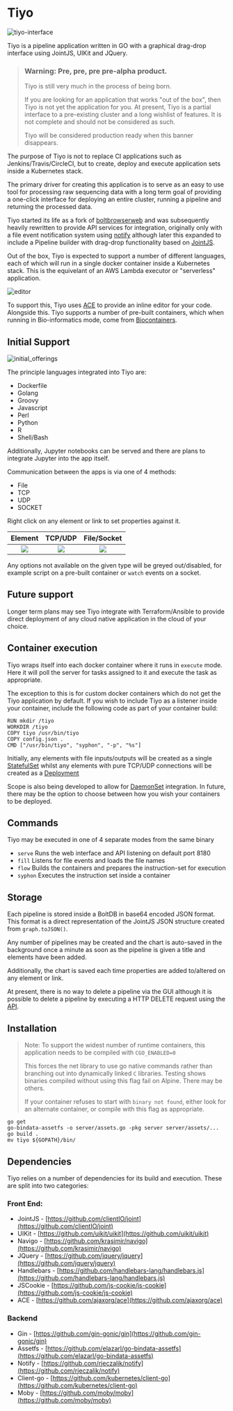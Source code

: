 # Tiyo
![tiyo-interface](docs/images/jointjs.png)

Tiyo is a pipeline application written in GO with a graphical drag-drop interface using JointJS, UIKit and JQuery.

> ### Warning: Pre, pre, pre pre-alpha product.
>
> Tiyo is still very much in the process of being born.
>
> If you are looking for an application that works "out of the box", then Tiyo is not yet the application for you.
> At present, Tiyo is a partial interface to a pre-existing cluster and a long wishlist of features.
> It is not complete and should not be considered as such.
>
> Tiyo will be considered production ready when this banner disappears.

The purpose of Tiyo is not to replace CI applications such as Jenkins/Travis/CircleCI, but to create, deploy and
execute application sets inside a Kubernetes stack.

The primary driver for creating this application is to serve as an easy to use tool for processing raw sequencing data
with a long term goal of providing a one-click interface for deploying an entire cluster, running a pipeline and
returning the processed data.

Tiyo started its life as a fork of [boltbrowserweb](https://github.com/evnix/boltdbweb/) and was subsequently heavily
rewritten to provide API services for integration, originally only with a file event notification system using
[notify](https://github.com/rjeczalik/notify) although later this expanded to include a Pipeline builder with drag-drop
functionality based on [JointJS](https://www.jointjs.com/opensource).

Out of the box, Tiyo is expected to support a number of different languages, each of which will run in a single docker
container inside a Kubernetes stack. This is the equivelant of an AWS Lambda executor or "serverless" application.

![editor](docs/images/code-editor.png)

To support this, Tiyo uses [ACE](https://ace.c9.io/) to provide an inline editor for your code. Alongside this. Tiyo
supports a number of pre-built containers, which when running in Bio-informatics mode, come from
[Biocontainers](https://biocontainers.pro/).

## Initial Support
![initial\_offerings](docs/images/initial_offerings.png)

The principle languages integrated into Tiyo are:

- Dockerfile
- Golang
- Groovy
- Javascript
- Perl
- Python
- R
- Shell/Bash

Additionally, Jupyter notebooks can be served and there are plans to integrate Jupyter into the app itself.

Communication between the apps is via one of 4 methods:

- File
- TCP
- UDP
- SOCKET

Right click on any element or link to set properties against it.

Element                                 | TCP/UDP                             | File/Socket
:--------------------------------------:|:-----------------------------------:|:------------------------------------:
![](docs/images/element-properties.png) | ![](docs/images/tcp-properties.png) | ![](docs/images/file-properties.png)

Any options not available on the given type will be greyed out/disabled, for example script on a pre-built container
or `watch` events on a socket.

## Future support

Longer term plans may see Tiyo integrate with Terraform/Ansible to provide direct deployment of any cloud native
application in the cloud of your choice.

## Container execution
Tiyo wraps itself into each docker container where it runs in `execute` mode. Here it will poll the server for tasks
assigned to it and execute the task as appropriate.

The exception to this is for custom docker containers which do not get the Tiyo application by default. If you wish to
include Tiyo as a listener inside your container, include the following code as part of your container build:

```
RUN mkdir /tiyo
WORKDIR /tiyo
COPY tiyo /usr/bin/tiyo
COPY config.json .
CMD ["/usr/bin/tiyo", "syphon", "-p", "%s"]
```

Initially, any elements with file inputs/outputs will be created as a single
[StatefulSet](https://kubernetes.io/docs/concepts/workloads/controllers/statefulset/) whilst any elements with pure
TCP/UDP connections will be created as a [Deployment](https://kubernetes.io/docs/concepts/workloads/controllers/deployment/)

Scope is also being developed to allow for [DaemonSet](https://kubernetes.io/docs/concepts/workloads/controllers/daemonset/)
integration. In future, there may be the option to choose between how you wish your containers to be deployed.

## Commands
Tiyo may be executed in one of 4 separate modes from the same binary

- `serve` Runs the web interface and API listening on default port 8180
- `fill` Listens for file events and loads the file names
- `flow` Builds the containers and prepares the instruction-set for execution
- `syphon` Executes the instruction set inside a container

## Storage
Each pipeline is stored inside a BoltDB in base64 encoded JSON format. This format is a direct representation of the
JointJS JSON structure created from `graph.toJSON()`.

Any number of pipelines may be created and the chart is auto-saved in the background once a minute as soon as the
pipeline is given a title and elements have been added.

Additionally, the chart is saved each time properties are added to/altered on any element or link.

At present, there is no way to delete a pipeline via the GUI although it is possible to delete a pipeline by executing
a HTTP DELETE request using the [API](docs/api.md).

## Installation

> Note:
> To support the widest number of runtime containers, this application needs to be compiled with `CGO_ENABLED=0`
>
> This forces the net library to use go native commands rather than branching out into dynamically linked `C` libraries.
> Testing shows binaries compiled without using this flag fail on Alpine. There may be others.
>
> If your container refuses to start with `binary not found`, either look for an alternate container, or compile with
> this flag as appropriate.

```
go get
go-bindata-assetfs -o server/assets.go -pkg server server/assets/...
go build .
mv tiyo ${GOPATH}/bin/
```

## Dependencies
Tiyo relies on a number of dependencies for its build and execution. These are split into two categories:

### Front End:
- JointJS - [https://github.com/clientIO/joint](https://github.com/clientIO/joint)
- UIKit - [https://github.com/uikit/uikit](https://github.com/uikit/uikit)
- Navigo - [https://github.com/krasimir/navigo](https://github.com/krasimir/navigo)
- JQuery - [https://github.com/jquery/jquery](https://github.com/jquery/jquery)
- Handlebars - [https://github.com/handlebars-lang/handlebars.js](https://github.com/handlebars-lang/handlebars.js)
- JSCookie - [https://github.com/js-cookie/js-cookie](https://github.com/js-cookie/js-cookie)
- ACE - [https://github.com/ajaxorg/ace](https://github.com/ajaxorg/ace)

### Backend
- Gin - [https://github.com/gin-gonic/gin](https://github.com/gin-gonic/gin)
- Assetfs - [https://github.com/elazarl/go-bindata-assetfs](https://github.com/elazarl/go-bindata-assetfs)
- Notify - [https://github.com/rjeczalik/notify](https://github.com/rjeczalik/notify)
- Client-go - [https://github.com/kubernetes/client-go](https://github.com/kubernetes/client-go)
- Moby - [https://github.com/moby/moby](https://github.com/moby/moby)

